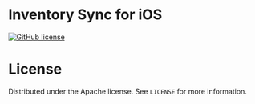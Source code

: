 # Inventory Sync for iOS

[![GitHub license](https://img.shields.io/badge/license-Apache-blue.svg)](https://www.apache.org/licenses/LICENSE-2.0)

# License

Distributed under the Apache license. See ``LICENSE`` for more information.
